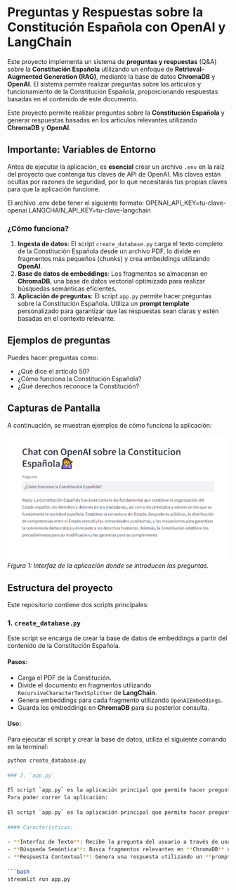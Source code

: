 # Preguntas y Respuestas sobre la Constitución Española con OpenAI y LangChain

Este proyecto implementa un sistema de **preguntas y respuestas** (Q&A) sobre la **Constitución Española** utilizando un enfoque de **Retrieval-Augmented Generation (RAG)**, mediante la base de datos **ChromaDB** y **OpenAI**. El sistema permite realizar preguntas sobre los artículos y funcionamiento de la Constitución Española, proporcionando respuestas basadas en el contenido de este documento.

Este proyecto permite realizar preguntas sobre la **Constitución Española** y generar respuestas basadas en los artículos relevantes utilizando **ChromaDB** y **OpenAI**.

## Importante: Variables de Entorno

Antes de ejecutar la aplicación, es **esencial** crear un archivo `.env` en la raíz del proyecto que contenga tus claves de API de OpenAI. Mis claves están ocultas por razones de seguridad, por lo que necesitarás tus propias claves para que la aplicación funcione.

El archivo .env debe tener el siguiente formato:
OPENAI_API_KEY=tu-clave-openai
LANGCHAIN_API_KEY=tu-clave-langchain


### ¿Cómo funciona?
1. **Ingesta de datos**: El script `create_database.py` carga el texto completo de la Constitución Española desde un archivo PDF, lo divide en fragmentos más pequeños (chunks) y crea embeddings utilizando **OpenAI**.
2. **Base de datos de embeddings**: Los fragmentos se almacenan en **ChromaDB**, una base de datos vectorial optimizada para realizar búsquedas semánticas eficientes.
3. **Aplicación de preguntas**: El script `app.py` permite hacer preguntas sobre la Constitución Española. Utiliza un **prompt template** personalizado para garantizar que las respuestas sean claras y estén basadas en el contexto relevante.

## Ejemplos de preguntas

Puedes hacer preguntas como:
- ¿Qué dice el artículo 50?
- ¿Cómo funciona la Constitución Española?
- ¿Qué derechos reconoce la Constitución?

## Capturas de Pantalla

A continuación, se muestran ejemplos de cómo funciona la aplicación:

![Interfaz de Preguntas](./Captura1.PNG)
*Figura 1: Interfaz de la aplicación donde se introducen las preguntas.*

## Estructura del proyecto

Este repositorio contiene dos scripts principales:

### 1. `create_database.py`
Este script se encarga de crear la base de datos de embeddings a partir del contenido de la Constitución Española.

#### Pasos:
- Carga el PDF de la Constitución.
- Divide el documento en fragmentos utilizando `RecursiveCharacterTextSplitter` de **LangChain**.
- Genera embeddings para cada fragmento utilizando `OpenAIEmbeddings`.
- Guarda los embeddings en **ChromaDB** para su posterior consulta.

#### Uso:
Para ejecutar el script y crear la base de datos, utiliza el siguiente comando en la terminal:

```bash
python create_database.py

### 2. `app.py`

El script `app.py` es la aplicación principal que permite hacer preguntas sobre la Constitución Española. Utiliza una combinación de recuperación de fragmentos de texto relevantes (RAG - Retrieval-Augmented Generation) y generación de respuestas utilizando la API de OpenAI y LangChain.
Para poder correr la aplicación:

El script `app.py` es la aplicación principal que permite hacer preguntas sobre la Constitución Española. Utiliza una combinación de recuperación de fragmentos de texto relevantes (RAG - Retrieval-Augmented Generation) y generación de respuestas utilizando la API de OpenAI y LangChain.

#### Características:

- **Interfaz de Texto**: Recibe la pregunta del usuario a través de una interfaz de texto.
- **Búsqueda Semántica**: Busca fragmentos relevantes en **ChromaDB** utilizando los embeddings de OpenAI.
- **Respuesta Contextual**: Genera una respuesta utilizando un **prompt template** que garantiza que la respuesta esté basada en el contexto de los fragmentos recuperados.

```bash
streamlit run app.py
